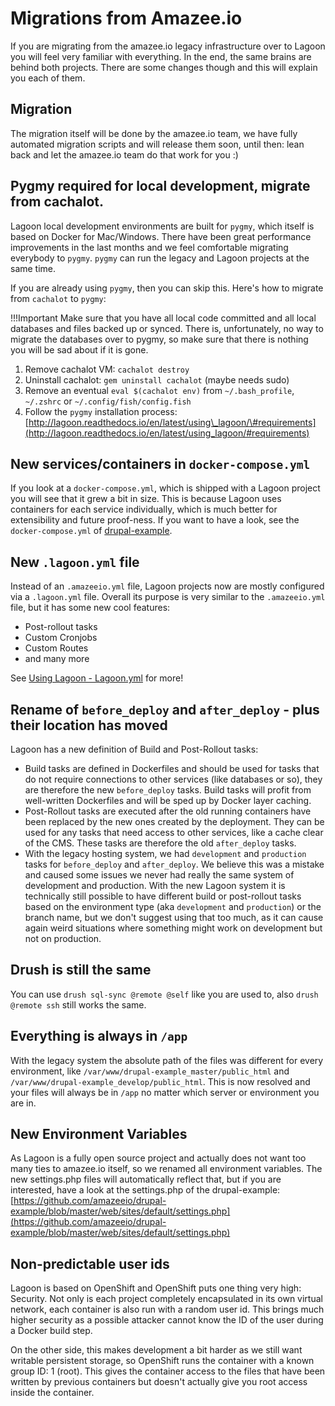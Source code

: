 # Migrations from Amazee.io

If you are migrating from the amazee.io legacy infrastructure over to Lagoon you will feel very familiar with everything. In the end, the same brains are behind both projects. There are some changes though and this will explain you each of them.

## Migration

The migration itself will be done by the amazee.io team, we have fully automated migration scripts and will release them soon, until then: lean back and let the amazee.io team do that work for you :\)

## Pygmy required for local development, migrate from cachalot.

Lagoon local development environments are built for `pygmy`, which itself is based on Docker for Mac/Windows. There have been great performance improvements in the last months and we feel comfortable migrating everybody to `pygmy`. `pygmy` can run the legacy and Lagoon projects at the same time.

If you are already using `pygmy`, then you can skip this. Here's how to migrate from `cachalot` to `pygmy`:

!!!Important Make sure that you have all local code committed and all local databases and files backed up or synced. There is, unfortunately, no way to migrate the databases over to pygmy, so make sure that there is nothing you will be sad about if it is gone.

1. Remove cachalot VM: `cachalot destroy`
2. Uninstall cachalot: `gem uninstall cachalot` \(maybe needs sudo\)
3. Remove an eventual `eval $(cachalot env)` from `~/.bash_profile`, `~/.zshrc` or `~/.config/fish/config.fish`
4. Follow the `pygmy` installation process: [http://lagoon.readthedocs.io/en/latest/using\_lagoon/\#requirements](http://lagoon.readthedocs.io/en/latest/using_lagoon/#requirements)

## New services/containers in `docker-compose.yml`

If you look at a `docker-compose.yml`, which is shipped with a Lagoon project you will see that it grew a bit in size. This is because Lagoon uses containers for each service individually, which is much better for extensibility and future proof-ness. If you want to have a look, see the `docker-compose.yml` of [drupal-example](https://github.com/amazeeio/drupal-example/blob/mariadb/docker-compose.yml).

## New `.lagoon.yml` file

Instead of an `.amazeeio.yml` file, Lagoon projects now are mostly configured via a `.lagoon.yml` file. Overall its purpose is very similar to the `.amazeeio.yml` file, but it has some new cool features:

* Post-rollout tasks
* Custom Cronjobs
* Custom Routes
* and many more

See [Using Lagoon - Lagoon.yml](https://github.com/AlannaBurke/lagoon/tree/b9add2d0bfd8db43295d7ccdab7729436674f764/docs/lagoon_yml.md) for more!

## Rename of `before_deploy` and `after_deploy` - plus their location has moved

Lagoon has a new definition of Build and Post-Rollout tasks:

* Build tasks are defined in Dockerfiles and should be used for tasks that do not require connections to other services \(like databases or so\), they are therefore the new `before_deploy` tasks. Build tasks will profit from well-written Dockerfiles and will be sped up by Docker layer caching.
* Post-Rollout tasks are executed after the old running containers have been replaced by the new ones created by the deployment. They can be used for any tasks that need access to other services, like a cache clear of the CMS. These tasks are therefore the old `after_deploy` tasks.
* With the legacy hosting system, we had `development` and `production` tasks for `before_deploy` and `after_deploy`. We believe this was a mistake and caused some issues we never had really the same system of development and production. With the new Lagoon system it is technically still possible to have different build or post-rollout tasks based on the environment type \(aka `development` and `production`\) or the branch name, but we don't suggest using that too much, as it can cause again weird situations where something might work on development but not on production.

## Drush is still the same

You can use `drush sql-sync @remote @self` like you are used to, also `drush @remote ssh` still works the same.

## Everything is always in `/app`

With the legacy system the absolute path of the files was different for every environment, like `/var/www/drupal-example_master/public_html` and `/var/www/drupal-example_develop/public_html`. This is now resolved and your files will always be in `/app` no matter which server or environment you are in.

## New Environment Variables

As Lagoon is a fully open source project and actually does not want too many ties to amazee.io itself, so we renamed all environment variables. The new settings.php files will automatically reflect that, but if you are interested, have a look at the settings.php of the drupal-example: [https://github.com/amazeeio/drupal-example/blob/master/web/sites/default/settings.php](https://github.com/amazeeio/drupal-example/blob/master/web/sites/default/settings.php)

## Non-predictable user ids

Lagoon is based on OpenShift and OpenShift puts one thing very high: Security. Not only is each project completely encapsulated in its own virtual network, each container is also run with a random user id. This brings much higher security as a possible attacker cannot know the ID of the user during a Docker build step.

On the other side, this makes development a bit harder as we still want writable persistent storage, so OpenShift runs the container with a known group ID: 1 \(root\). This gives the container access to the files that have been written by previous containers but doesn't actually give you root access inside the container.

